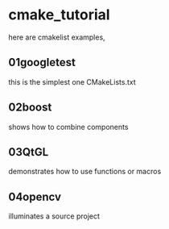 # cmake_tutorial

here are cmakelist examples,

## 01googletest  
this is the simplest one CMakeLists.txt  

## 02boost  
shows how to combine components  

## 03QtGL 
demonstrates how to use functions or macros  

## 04opencv
illuminates a source project  
